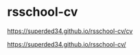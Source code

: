 # rsschool-cv

https://superded34.github.io/rsschool-cv/cv 

https://superded34.github.io/rsschool-cv/

